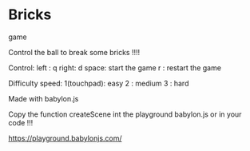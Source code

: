 # Bricks
game

Control the ball to break some bricks !!!!

Control:
left : q
right: d
space: start the game
r    : restart the game

Difficulty speed:
1(touchpad): easy
2          : medium
3          : hard


Made with babylon.js

Copy the function createScene int the playground babylon.js or in your code !!!

https://playground.babylonjs.com/

